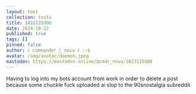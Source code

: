 ```yaml
---
layout: toot
collection: toots
title: 1022125900
date: 2024-10-22
published: true
tags: []
pinned: false
author: ⸸ commander ░ nova ⸸ :~$
avatar: /img/avatar/daemon.jpeg
mastodon: https://mastodon.online/@cmdr_nova/1022125900
---
```


Having to log into my bots account from work in order to delete a post because some chuckle fuck uploaded ai slop to the 90snostalgia subreddit
